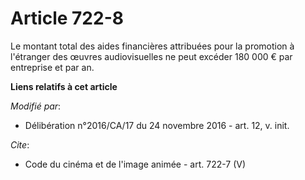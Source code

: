 # Article 722-8

Le montant total des aides financières attribuées pour la promotion à l'étranger des œuvres audiovisuelles ne peut excéder
180 000 € par entreprise et par an.

**Liens relatifs à cet article**

_Modifié par_:

  - Délibération n°2016/CA/17 du 24 novembre 2016 - art. 12, v. init.

_Cite_:

  - Code du cinéma et de l'image animée - art. 722-7 (V)
